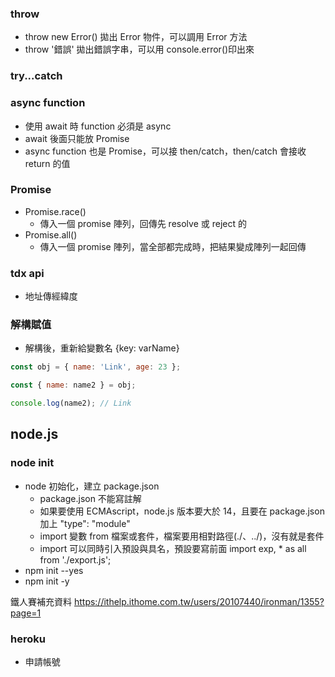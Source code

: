 ### throw

- throw new Error() 拋出 Error 物件，可以調用 Error 方法
- throw '錯誤' 拋出錯誤字串，可以用 console.error()印出來

### try...catch

### async function

- 使用 await 時 function 必須是 async
- await 後面只能放 Promise
- async function 也是 Promise，可以接 then/catch，then/catch 會接收 return 的值

### Promise

- Promise.race()
  - 傳入一個 promise 陣列，回傳先 resolve 或 reject 的
- Promise.all()
  - 傳入一個 promise 陣列，當全部都完成時，把結果變成陣列一起回傳

### tdx api

- 地址傳經緯度

### 解構賦值

- 解構後，重新給變數名 {key: varName}

```javascript
const obj = { name: 'Link', age: 23 };

const { name: name2 } = obj;

console.log(name2); // Link
```

## node.js

### node init

- node 初始化，建立 package.json
  - package.json 不能寫註解
  - 如果要使用 ECMAscript，node.js 版本要大於 14，且要在 package.json 加上 "type": "module"
  - import 變數 from 檔案或套件，檔案要用相對路徑(./、../)，沒有就是套件
  - import 可以同時引入預設與具名，預設要寫前面
    import exp, \* as all from './export.js';
- npm init --yes
- npm init -y

鐵人賽補充資料 https://ithelp.ithome.com.tw/users/20107440/ironman/1355?page=1

### heroku

- 申請帳號
